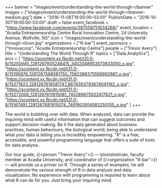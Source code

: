 +++
banner = "images/event/understanding-the-world-through-r/banner"
images = ["images/event/understanding-the-world-through-r/banner-medium.jpg"]
date = "2016-11-08T19:00:00-03:00"
PublishDate = "2016-10-30T19:00:00-03:00"
draft = false
event_facebook = "https://www.facebook.com/events/387558751634268/"
event_location = "Acadia Entrepreneurship Centre Rural Innovation Centre, 24 University Avenue, Wolfville, NS"
icon = "images/event/understanding-the-world-through-r/icon.jpg"
organizations = ["R-bar"]
event_sponsors = ["Innovacorp", "Acadia Entrepreneurship Centre"]
people = ["Trevor Avery"]
title = "Understanding The World Through R"
topics = ["Data Analytics"]
pics = [
    "https://scontent.xx.fbcdn.net/t31.0-8/15250945_1281267605248415_3402048953573833050_o.jpg",
    "https://scontent.xx.fbcdn.net/t31.0-8/15195876_1281267588581750_7582388375556882887_o.jpg",
    "https://scontent.xx.fbcdn.net/t31.0-8/15271823_1281267618581747_8678393793674041192_o.jpg",
    "https://scontent.xx.fbcdn.net/t31.0-8/15272006_1281267611915081_745289675922417621_o.jpg",
    "https://scontent.xx.fbcdn.net/t31.0-8/15167491_1281267681915074_7491903914583250155_o.jpg"
]
+++

The world is bubbling over with data.   When analyzed, data can provide the inquiring mind with useful information that can suggest outcomes and support decision-making.  Be it the data generated about business practices, human behaviours, the biological world; being able to understand what your data is telling you is incredibly empowering.  "R" is a free, accessible, and powerful programming language that offers a suite of tools for data analysis.

Our tour guide, {{<person "Trevor Avery">}} &mdash; biostatistician, faculty member at Acadia University, and coordinator of {{<organization "R-bar">}} &mdash; will provide us a primer on R. Through a series of examples, he will demonstrate the various strength of R in data analysis and data visualization.  No experience with programming is required to learn about what R can do for you. Just bring your inquiring mind.
